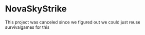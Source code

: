 # NovaSkyStrike
This project was canceled since we figured out we could just reuse survivalgames for this
